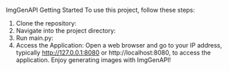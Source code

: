 ImgGenAPI
Getting Started
To use this project, follow these steps:
1. Clone the repository:
2. Navigate into the project directory:
3. Run main.py:
4. Access the Application:
Open a web browser and go to your IP address, typically http://127.0.0.1:8080 or http://localhost:8080, to access the application.
Enjoy generating images with ImgGenAPI!
